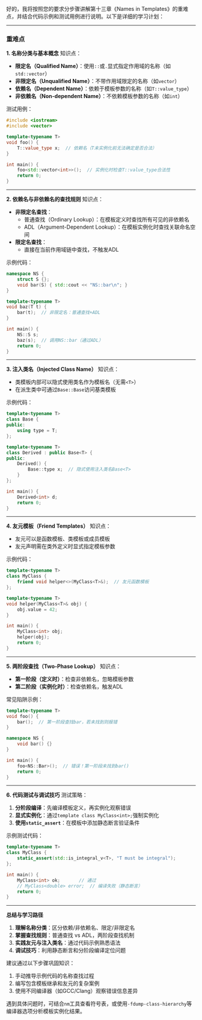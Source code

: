 好的，我将按照您的要求分步骤讲解第十三章《Names in Templates》的重难点，并结合代码示例和测试用例进行说明。以下是详细的学习计划：

---

### 重难点

**1. 名称分类与基本概念**
知识点：
- **限定名（Qualified Name）**：使用`::`或`.`显式指定作用域的名称（如`std::vector`）
- **非限定名（Unqualified Name）**：不带作用域限定的名称（如`vector`）
- **依赖名（Dependent Name）**：依赖于模板参数的名称（如`T::value_type`）
- **非依赖名（Non-dependent Name）**：不依赖模板参数的名称（如`int`）

测试用例：
```cpp
#include <iostream>
#include <vector>

template<typename T>
void foo() {
    T::value_type x;  // 依赖名（T未实例化前无法确定是否合法）
}

int main() {
    foo<std::vector<int>>();  // 实例化时检查T::value_type合法性
    return 0;
}
```

---

**2. 依赖名与非依赖名的查找规则**
知识点：
- **非限定名查找**：
  - 普通查找（Ordinary Lookup）：在模板定义时查找所有可见的非依赖名
  - ADL（Argument-Dependent Lookup）：在模板实例化时查找关联命名空间
- **限定名查找**：
  - 直接在当前作用域链中查找，不触发ADL

示例代码：
```cpp
namespace NS {
    struct S {};
    void bar(S) { std::cout << "NS::bar\n"; }
}

template<typename T>
void baz(T t) {
    bar(t);  // 非限定名：普通查找+ADL
}

int main() {
    NS::S s;
    baz(s);  // 调用NS::bar（通过ADL）
    return 0;
}
```

---

**3. 注入类名（Injected Class Name）**
知识点：
- 类模板内部可以隐式使用类名作为模板名（无需`<T>`）
- 在派生类中可通过`Base::Base`访问基类模板

示例代码：
```cpp
template<typename T>
class Base {
public:
    using type = T;
};

template<typename T>
class Derived : public Base<T> {
public:
    Derived() {
        Base::type x;  // 隐式使用注入类名Base<T>
    }
};

int main() {
    Derived<int> d;
    return 0;
}
```

---

**4. 友元模板（Friend Templates）**
知识点：
- 友元可以是函数模板、类模板或成员模板
- 友元声明需在类外定义时显式指定模板参数

示例代码：
```cpp
template<typename T>
class MyClass {
    friend void helper<>(MyClass<T>&);  // 友元函数模板
};

template<typename T>
void helper(MyClass<T>& obj) {
    obj.value = 42;
}

int main() {
    MyClass<int> obj;
    helper(obj);
    return 0;
}
```

---

**5. 两阶段查找（Two-Phase Lookup）**
知识点：
- **第一阶段（定义时）**：检查非依赖名，忽略模板参数
- **第二阶段（实例化时）**：检查依赖名，触发ADL

常见陷阱示例：
```cpp
template<typename T>
void foo() {
    bar();  // 第一阶段查找bar，若未找到则报错
}

namespace NS {
    void bar() {}
}

int main() {
    foo<NS::Bar>();  // 错误！第一阶段未找到bar()
    return 0;
}
```

---

**6. 代码测试与调试技巧**
测试策略：
1. **分阶段编译**：先编译模板定义，再实例化观察错误
2. **显式实例化**：通过`template class MyClass<int>;`强制实例化
3. **使用`static_assert`**：在模板中添加静态断言验证条件

示例测试代码：
```cpp
template<typename T>
class MyClass {
    static_assert(std::is_integral_v<T>, "T must be integral");
};

int main() {
    MyClass<int> ok;       // 通过
    // MyClass<double> error;  // 编译失败（静态断言）
    return 0;
}
```

---

**总结与学习路径**
1. **理解名称分类**：区分依赖/非依赖名、限定/非限定名
2. **掌握查找规则**：普通查找 vs ADL，两阶段查找机制
3. **实践友元与注入类名**：通过代码示例熟悉语法
4. **调试技巧**：利用静态断言和分阶段编译定位问题

建议通过以下步骤巩固知识：
1. 手动推导示例代码的名称查找过程
2. 编写包含模板继承和友元的复杂案例
3. 使用不同编译器（如GCC/Clang）观察错误信息差异

遇到具体问题时，可结合`nm`工具查看符号表，或使用`-fdump-class-hierarchy`等编译器选项分析模板实例化结果。